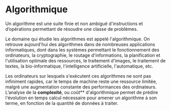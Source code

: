 
# Algorithmique

Un algorithme est une suite finie et non ambiguë d'instructions et d’opérations permettant de résoudre une classe de problèmes.

Le domaine qui étudie les algorithmes est appelé l'algorithmique. On retrouve aujourd'hui des algorithmes dans de nombreuses applications informatiques, dont dans les systèmes permettant le fonctionnement des ordinateurs, la cryptographie, le routage d'informations, la planification et l'utilisation optimale des ressources, le traitement d'images, le traitement de textes, la bio-informatique, l'intelligence artificielle, l'automatique, etc.

Les ordinateurs sur lesquels s'exécutent ces algorithmes ne sont pas infiniment rapides, car le temps de machine reste une ressource limitée, malgré une augmentation constante des performances des ordinateurs. L’analyse de la **complexité**, ou coût** d'algorithmique permet de prédire l'évolution en temps calcul nécessaire pour amener un algorithme à son terme, en fonction de la quantité de données à traiter.